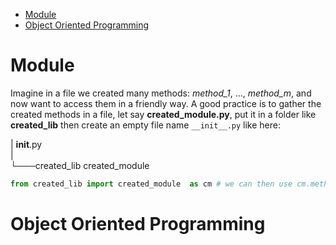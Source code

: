- [Module](#module)
- [Object Oriented Programming](#object-oriented-programming)

# Module

Imagine in a file we created many methods: *method_1*, ..., *method_m*, and now want to access
them in a friendly way.
A good practice is to gather the created methods in a file, let say **created_module.py**,
put it in a folder like **created_lib** then create an empty file name `__init__.py` like here:

|    __init__.py\
|\
└───created_lib
        created_module

````python
from created_lib import created_module  as cm # we can then use cm.method_1
````

# Object Oriented Programming